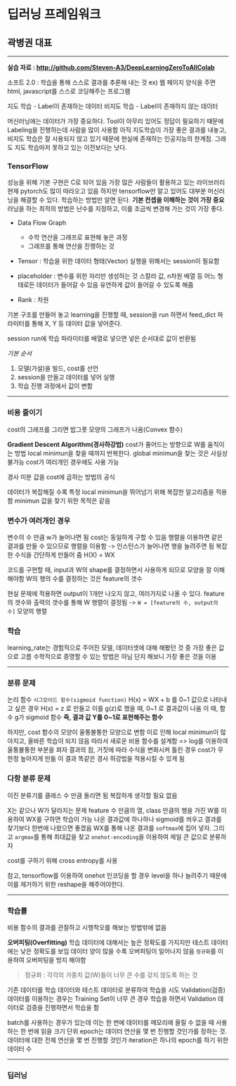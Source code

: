 # 딥러닝 프레임워크
## 곽병권 대표
---
**실습 자료 : <http://github.com/Steven-A3/DeepLearningZeroToAllColab>**

소프트 2.0 : 학습을 통해 스스로 결과를 추론해 내는 것
ex) 웹 페이지 양식을 주면 html, javascript를 스스로 코딩해주는 프로그램 

지도 학습 - Label이 존재하는 데이터 
비지도 학습 - Label이 존재하지 않는 데이터 

머신러닝에는 데이터가 가장 중요하다.
Tool이 아무리 있어도 정답이 필요하기 때문에 Labeling을 진행하는데 사람을 많이 사용함
아직 지도학습이 가장 좋은 결과를 내놓고, 비지도 학습은 잘 사용되지 않고 있기 때문에
현실에 존재하는 인공지능의 한계점. 그래도 지도 학습마저 못하고 있는 이전보다는 낫다.

### TensorFlow
성능을 위해 기본 구현은 C로 되어 있음
가장 많은 사람들이 활용하고 있는 라이브러리 
현재 pytorch도 많이 따라오고 있음 
하지만 tensorflow만 알고 있어도 대부분 머신러닝을 해결할 수 있다.
학습하는 방법만 알면 된다.
**기본 컨셉을 이해하는 것이 가장 중요**
러닝을 하는 최적의 방법은 난수를 지정하고, 이를 조금씩 변경해 가는 것이 가장 좋다. 

- Data Flow Graph
    - 수학 연산을 그래프로 표현해 놓은 과정 
    - 그래프를 통해 연산을 진행하는 것 

- Tensor : 학습을 위한 데이터 형태(Vector)
실행을 위해서는 session이 필요함 

- placeholder : 변수를 위한 자리만 생성하는 것
스칼라 값, n차원 배열 등 어느 형태로든 데이터가 들어갈 수 있음
유연하게 값이 들어갈 수 있도록 해줌 

- Rank : 차원 

기본 구조를 만들어 놓고 learning을 진행할 때, session을 run 하면서 feed_dict 파라미터를 통해 X, Y 등 데이터 값을 넣어준다.

session run에 학습 파라미터를 배열로 넣으면 넣은 순서대로 값이 반환됨

*기본 순서*
1. 모델(가설)을 빌드, cost를 선언 
2. session을 만들고 데이터를 넣어 실행 
3. 학습 진행 과정에서 값이 변함

---

### 비용 줄이기 
cost의 그래프를 그리면 밥그릇 모양의 그래프가 나옴(Convex 함수)

**Gradient Descent Algorithm(경사하강법)**
cost가 줄어드는 방향으로 W를 움직이는 방법 
local minimun을 찾을 때까지 반복한다.
global minimun을 찾는 것은 사실상 불가능
cost가 여러개인 경우에도 사용 가능 

경사 미분 값을 cost에 곱하는 방법의 공식 

데이터가 복잡해질 수록 특정 local minimun을 뛰어넘기 위해 복잡한 알고리즘을 적용함 
minimun 값을 찾기 위한 목적은 같음 

### 변수가 여러개인 경우 
변수의 수 만큼 w가 늘어나면 됨
cost는 동일하게 구할 수 있음 
행렬을 이용하면 같은 결과를 만들 수 있으므로 행렬을 이용함 
-> 인스턴스가 늘어나면 행을 늘려주면 됨 
복잡한 수식을 간단하게 만들어 줌 H(X) = WX

코드를 구현할 때, input과 W의 shape를 결정하면서 사용하게 되므로 모양을 잘 이해해야함 
W의 행의 수를 결정하는 것은 feature의 갯수 

현실 문제에 적용하면 output이 1개만 나오지 않고, 여러가지로 나올 수 있다.
feature의 갯수와 출력의 갯수를 통해 W 행렬이 결정됨 
-> `W = [feature의 수, output의 수]` 모양의 행렬

### 학습 
learning_rate는 경험적으로 주어진 모델, 데이터셋에 대해 해봤던 것 중 가장 좋은 값으로 고름 
수학적으로 증명할 수 있는 방법은 아님
단지 해보니 가장 좋은 것을 이용 

---

### 분류 문제
논리 함수 `시그모이드 함수(sigmoid function)`
H(x) = WX + b 를 0~1 값으로 나타내고 싶은 경우 
H(x) = z 로 만들고 이를 g(z)로 했을 때, 0~1 로 결과값이 나옴
이 때, 함수 g가 sigmoid 함수
**즉, 결과 값 Y를 0~1로 표현해주는 함수**

하지만, cost 함수의 모양이 울퉁불퉁한 모양으로 변함 
이로 인해 local minimun이 많아지고, 올바른 학습이 되지 않음 
따라서 새로운 비용 함수를 설계함 => log를 이용하여 울퉁불퉁한 부분을 펴자
결과의 참, 거짓에 따라 수식을 변화시켜 틀린 경우 cost가 무한정 높아지게 만듦 
이 결과 똑같은 경사 하강법을 적용시킬 수 있게 됨 

### 다항 분류 문제 
이진 분류기를 클래스 수 만큼 돌리면 됨 
복잡하게 생각할 필요 없음 

X는 같으나 W가 달라지는 문제
feature 수 만큼의 열, class 만큼의 행을 가진 W를 이용하여 WX를 구하면 학습이 가능
나온 결과값에 하나하나 sigmoid를 씌우고 결과를 찾기보다 한번에 나왔으면 좋겠음
WX를 통해 나온 결과를 `softmax`에 집어 넣자. 그리고 `argmax`를 통해 최대값을 찾고 `onehot-encoding`을 이용하여 제일 큰 값으로 분류하자

cost를 구하기 위해 cross entropy를 사용 

참고, tensorflow를 이용하여 onehot 인코딩을 할 경우 level을 하나 늘려주기 때문에 이를 제거하기 위한 reshape을 해주어야한다.

---

### 학습률 
비용 함수의 결과를 관찰하고 시행착오를 해보는 방법밖에 없음 

**오버피팅(Overfitting)**
학습 데이터에 대해서는 높은 정확도를 가지지만 테스트 데이터에는 낮은 정확도를 보임 
데이터 양이 많을 수록 오버피팅이 일어나지 않음
`정규화`를 이용하여 오버피팅을 방지 해야함
>정규화 : 각각의 가중치 값(W)들이 너무 큰 수를 갖지 않도록 하는 것

기존 데이터를 학습 데이터와 테스트 데이터로 분류하여 학습을 시도
Validation(검증) 데이터를 이용하는 경우는 Training Set이 너무 큰 경우 학습을 하면서 Validation 데이터로 검증을 진행하면서 학습을 함 

batch를 사용하는 경우가 있는데 이는 한 번에 데이터를 메모리에 올릴 수 없을 때 사용하는 한 번에 읽을 크기 단위
epoch는 데이터 연산을 몇 번 진행할 것인가를 정하는 것.
데이터에 대한 전체 연산을 몇 번 진행할 것인가 
iteration은 하나의 epoch를 하기 위한 데이터 수

---

### 딥러닝
